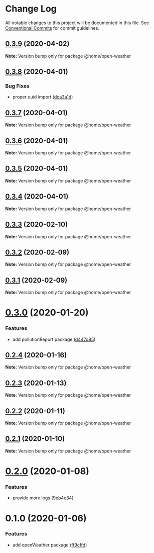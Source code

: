 # Change Log

All notable changes to this project will be documented in this file.
See [Conventional Commits](https://conventionalcommits.org) for commit guidelines.

## [0.3.9](https://github.com/mariusz-kabala/homeAutomation/compare/@home/open-weather@0.3.8...@home/open-weather@0.3.9) (2020-04-02)

**Note:** Version bump only for package @home/open-weather





## [0.3.8](https://github.com/mariusz-kabala/homeAutomation/compare/@home/open-weather@0.3.7...@home/open-weather@0.3.8) (2020-04-01)


### Bug Fixes

* proper uuid import ([dca3a1d](https://github.com/mariusz-kabala/homeAutomation/commit/dca3a1d48f9ab7fe732bb16314e9d0b02ae660f9))





## [0.3.7](https://github.com/mariusz-kabala/homeAutomation/compare/@home/open-weather@0.3.6...@home/open-weather@0.3.7) (2020-04-01)

**Note:** Version bump only for package @home/open-weather





## [0.3.6](https://github.com/mariusz-kabala/homeAutomation/compare/@home/open-weather@0.3.5...@home/open-weather@0.3.6) (2020-04-01)

**Note:** Version bump only for package @home/open-weather





## [0.3.5](https://github.com/mariusz-kabala/homeAutomation/compare/@home/open-weather@0.3.4...@home/open-weather@0.3.5) (2020-04-01)

**Note:** Version bump only for package @home/open-weather





## [0.3.4](https://github.com/mariusz-kabala/homeAutomation/compare/@home/open-weather@0.3.3...@home/open-weather@0.3.4) (2020-04-01)

**Note:** Version bump only for package @home/open-weather





## [0.3.3](https://github.com/mariusz-kabala/homeAutomation/compare/@home/open-weather@0.3.2...@home/open-weather@0.3.3) (2020-02-10)

**Note:** Version bump only for package @home/open-weather





## [0.3.2](https://github.com/mariusz-kabala/homeAutomation/compare/@home/open-weather@0.3.1...@home/open-weather@0.3.2) (2020-02-09)

**Note:** Version bump only for package @home/open-weather





## [0.3.1](https://github.com/mariusz-kabala/homeAutomation/compare/@home/open-weather@0.3.0...@home/open-weather@0.3.1) (2020-02-09)

**Note:** Version bump only for package @home/open-weather





# [0.3.0](https://github.com/mariusz-kabala/homeAutomation/compare/@home/open-weather@0.2.4...@home/open-weather@0.3.0) (2020-01-20)


### Features

* add pollutionReport package ([d447d85](https://github.com/mariusz-kabala/homeAutomation/commit/d447d8512d4d95fa514b52e94b024afa6b3ec7e9))





## [0.2.4](https://github.com/mariusz-kabala/homeAutomation/compare/@home/open-weather@0.2.3...@home/open-weather@0.2.4) (2020-01-16)

**Note:** Version bump only for package @home/open-weather





## [0.2.3](https://github.com/mariusz-kabala/homeAutomation/compare/@home/open-weather@0.2.2...@home/open-weather@0.2.3) (2020-01-13)

**Note:** Version bump only for package @home/open-weather





## [0.2.2](https://github.com/mariusz-kabala/homeAutomation/compare/@home/open-weather@0.2.1...@home/open-weather@0.2.2) (2020-01-11)

**Note:** Version bump only for package @home/open-weather





## [0.2.1](https://github.com/mariusz-kabala/homeAutomation/compare/@home/open-weather@0.2.0...@home/open-weather@0.2.1) (2020-01-10)

**Note:** Version bump only for package @home/open-weather





# [0.2.0](https://github.com/mariusz-kabala/homeAutomation/compare/@home/open-weather@0.1.0...@home/open-weather@0.2.0) (2020-01-08)


### Features

* provide more logs ([9eb4e34](https://github.com/mariusz-kabala/homeAutomation/commit/9eb4e34dab9ba9d1868b8406f4f4479730eaf80d))





# 0.1.0 (2020-01-06)


### Features

* add openWeather package ([ff9cffd](https://github.com/mariusz-kabala/homeAutomation/commit/ff9cffd08a5f03052f6ee1e77669bd8819266bd7))
